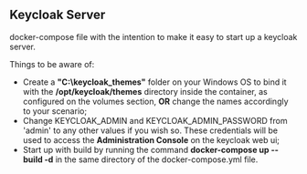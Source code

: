
## Keycloak Server

docker-compose file with the intention to make it easy to start up a keycloak server.

Things to be aware of:

- Create a **"C:\keycloak_themes"** folder on your Windows OS to bind it with the **/opt/keycloak/themes** directory inside the container, as configured on the volumes section, **OR** change the names accordingly to your scenario;
- Change KEYCLOAK_ADMIN and KEYCLOAK_ADMIN_PASSWORD from 'admin' to any other values if you wish so. These credentials will be used to access the **Administration Console** on the keycloak web ui;
- Start up with build by running the command **docker-compose up --build -d** in the same directory of the docker-compose.yml file.